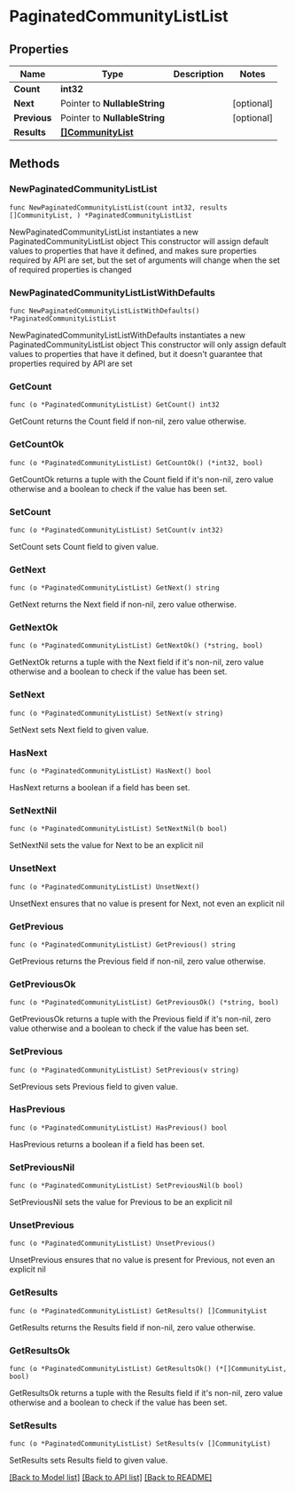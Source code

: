 # PaginatedCommunityListList

## Properties

Name | Type | Description | Notes
------------ | ------------- | ------------- | -------------
**Count** | **int32** |  | 
**Next** | Pointer to **NullableString** |  | [optional] 
**Previous** | Pointer to **NullableString** |  | [optional] 
**Results** | [**[]CommunityList**](CommunityList.md) |  | 

## Methods

### NewPaginatedCommunityListList

`func NewPaginatedCommunityListList(count int32, results []CommunityList, ) *PaginatedCommunityListList`

NewPaginatedCommunityListList instantiates a new PaginatedCommunityListList object
This constructor will assign default values to properties that have it defined,
and makes sure properties required by API are set, but the set of arguments
will change when the set of required properties is changed

### NewPaginatedCommunityListListWithDefaults

`func NewPaginatedCommunityListListWithDefaults() *PaginatedCommunityListList`

NewPaginatedCommunityListListWithDefaults instantiates a new PaginatedCommunityListList object
This constructor will only assign default values to properties that have it defined,
but it doesn't guarantee that properties required by API are set

### GetCount

`func (o *PaginatedCommunityListList) GetCount() int32`

GetCount returns the Count field if non-nil, zero value otherwise.

### GetCountOk

`func (o *PaginatedCommunityListList) GetCountOk() (*int32, bool)`

GetCountOk returns a tuple with the Count field if it's non-nil, zero value otherwise
and a boolean to check if the value has been set.

### SetCount

`func (o *PaginatedCommunityListList) SetCount(v int32)`

SetCount sets Count field to given value.


### GetNext

`func (o *PaginatedCommunityListList) GetNext() string`

GetNext returns the Next field if non-nil, zero value otherwise.

### GetNextOk

`func (o *PaginatedCommunityListList) GetNextOk() (*string, bool)`

GetNextOk returns a tuple with the Next field if it's non-nil, zero value otherwise
and a boolean to check if the value has been set.

### SetNext

`func (o *PaginatedCommunityListList) SetNext(v string)`

SetNext sets Next field to given value.

### HasNext

`func (o *PaginatedCommunityListList) HasNext() bool`

HasNext returns a boolean if a field has been set.

### SetNextNil

`func (o *PaginatedCommunityListList) SetNextNil(b bool)`

 SetNextNil sets the value for Next to be an explicit nil

### UnsetNext
`func (o *PaginatedCommunityListList) UnsetNext()`

UnsetNext ensures that no value is present for Next, not even an explicit nil
### GetPrevious

`func (o *PaginatedCommunityListList) GetPrevious() string`

GetPrevious returns the Previous field if non-nil, zero value otherwise.

### GetPreviousOk

`func (o *PaginatedCommunityListList) GetPreviousOk() (*string, bool)`

GetPreviousOk returns a tuple with the Previous field if it's non-nil, zero value otherwise
and a boolean to check if the value has been set.

### SetPrevious

`func (o *PaginatedCommunityListList) SetPrevious(v string)`

SetPrevious sets Previous field to given value.

### HasPrevious

`func (o *PaginatedCommunityListList) HasPrevious() bool`

HasPrevious returns a boolean if a field has been set.

### SetPreviousNil

`func (o *PaginatedCommunityListList) SetPreviousNil(b bool)`

 SetPreviousNil sets the value for Previous to be an explicit nil

### UnsetPrevious
`func (o *PaginatedCommunityListList) UnsetPrevious()`

UnsetPrevious ensures that no value is present for Previous, not even an explicit nil
### GetResults

`func (o *PaginatedCommunityListList) GetResults() []CommunityList`

GetResults returns the Results field if non-nil, zero value otherwise.

### GetResultsOk

`func (o *PaginatedCommunityListList) GetResultsOk() (*[]CommunityList, bool)`

GetResultsOk returns a tuple with the Results field if it's non-nil, zero value otherwise
and a boolean to check if the value has been set.

### SetResults

`func (o *PaginatedCommunityListList) SetResults(v []CommunityList)`

SetResults sets Results field to given value.



[[Back to Model list]](../README.md#documentation-for-models) [[Back to API list]](../README.md#documentation-for-api-endpoints) [[Back to README]](../README.md)


